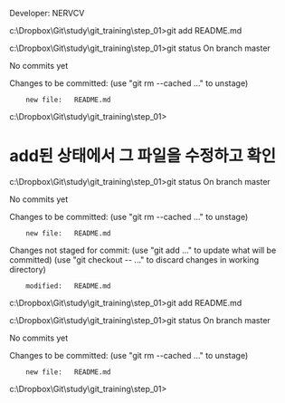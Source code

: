 Developer: NERVCV

c:\Dropbox\Git\study\git_training\step_01>git add README.md

c:\Dropbox\Git\study\git_training\step_01>git status
On branch master

No commits yet

Changes to be committed:
  (use "git rm --cached <file>..." to unstage)

        new file:   README.md


c:\Dropbox\Git\study\git_training\step_01>

# add된 상태에서 그 파일을 수정하고 확인

c:\Dropbox\Git\study\git_training\step_01>git status
On branch master

No commits yet

Changes to be committed:
  (use "git rm --cached <file>..." to unstage)

        new file:   README.md

Changes not staged for commit:
  (use "git add <file>..." to update what will be committed)
  (use "git checkout -- <file>..." to discard changes in working directory)

        modified:   README.md


c:\Dropbox\Git\study\git_training\step_01>git add README.md

c:\Dropbox\Git\study\git_training\step_01>git status
On branch master

No commits yet

Changes to be committed:
  (use "git rm --cached <file>..." to unstage)

        new file:   README.md


c:\Dropbox\Git\study\git_training\step_01>